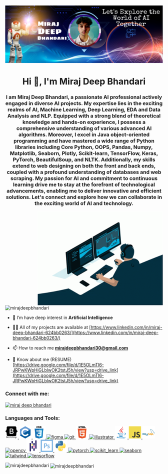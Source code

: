 ![logo](https://github.com/mirajdeepbhandari/mirajdeepbhandari/blob/main/banner.png)
<h1 align="center">Hi 👋, I'm Miraj Deep Bhandari</h1>
<h3 align="center">I am Miraj Deep Bhandari, a passionate AI professional actively engaged in diverse AI projects. My expertise lies in the exciting realms of AI, Machine Learning, Deep Learning, EDA and Data Analysis and NLP. Equipped with a strong blend of theoretical knowledge and hands-on experience, I possess a comprehensive understanding of various advanced AI algorithms. Moreover, I excel in Java object-oriented programming and have mastered a wide range of Python libraries including Core Python, OOPS, Pandas, Numpy, Matplotlib, Seaborn, Plotly, Scikit-learn, TensorFlow, Keras, PyTorch, BeautifulSoup, and NLTK. Additionally, my skills extend to web designing on both the front and back ends, coupled with a profound understanding of databases and web scraping. My passion for AI and commitment to continuous learning drive me to stay at the forefront of technological advancements, enabling me to deliver innovative and efficient solutions. Let's connect and explore how we can collaborate in the exciting world of AI and technology.</h3>

<img align="right" alt="coding" width="400" src="https://github.com/mirajdeepbhandari/mirajdeepbhandari/blob/main/code.gif">


<p align="left"> <img src="https://komarev.com/ghpvc/?username=mirajdeepbhandari&label=Profile%20views&color=0e75b6&style=flat" alt="mirajdeepbhandari" /> </p>

- 🌱 I’m have deep interest in **Artificial Intelligence**

- 👨‍💻 All of my projects are available at [https://www.linkedin.com/in/miraj-deep-bhandari-624bb0263/](https://www.linkedin.com/in/miraj-deep-bhandari-624bb0263/)

- 📫 How to reach me **mirajdeepbhandari30@gmail.com**

- 📄 Know about me (RESUME) [https://drive.google.com/file/d/1E5OLmTl6-JRPwKWpHiGLblwOK2tstJ5h/view?usp=drive_link](https://drive.google.com/file/d/1E5OLmTl6-JRPwKWpHiGLblwOK2tstJ5h/view?usp=drive_link)

<h3 align="left">Connect with me:</h3>
<p align="left">
<a href="https://linkedin.com/in/miraj deep bhandari" target="blank"><img align="center" src="https://raw.githubusercontent.com/rahuldkjain/github-profile-readme-generator/master/src/images/icons/Social/linked-in-alt.svg" alt="miraj deep bhandari" height="30" width="40" /></a>
</p>

<h3 align="left">Languages and Tools:</h3>
<p align="left"> <a href="https://getbootstrap.com" target="_blank" rel="noreferrer"> <img src="https://raw.githubusercontent.com/devicons/devicon/master/icons/bootstrap/bootstrap-plain-wordmark.svg" alt="bootstrap" width="40" height="40"/> </a> <a href="https://www.cprogramming.com/" target="_blank" rel="noreferrer"> <img src="https://raw.githubusercontent.com/devicons/devicon/master/icons/c/c-original.svg" alt="c" width="40" height="40"/> </a> <a href="https://www.w3schools.com/css/" target="_blank" rel="noreferrer"> <img src="https://raw.githubusercontent.com/devicons/devicon/master/icons/css3/css3-original-wordmark.svg" alt="css3" width="40" height="40"/> </a> <a href="https://www.figma.com/" target="_blank" rel="noreferrer"> <img src="https://www.vectorlogo.zone/logos/figma/figma-icon.svg" alt="figma" width="40" height="40"/> </a> <a href="https://git-scm.com/" target="_blank" rel="noreferrer"> <img src="https://www.vectorlogo.zone/logos/git-scm/git-scm-icon.svg" alt="git" width="40" height="40"/> </a> <a href="https://www.w3.org/html/" target="_blank" rel="noreferrer"> <img src="https://raw.githubusercontent.com/devicons/devicon/master/icons/html5/html5-original-wordmark.svg" alt="html5" width="40" height="40"/> </a> <a href="https://www.adobe.com/in/products/illustrator.html" target="_blank" rel="noreferrer"> <img src="https://www.vectorlogo.zone/logos/adobe_illustrator/adobe_illustrator-icon.svg" alt="illustrator" width="40" height="40"/> </a> <a href="https://www.java.com" target="_blank" rel="noreferrer"> <img src="https://raw.githubusercontent.com/devicons/devicon/master/icons/java/java-original.svg" alt="java" width="40" height="40"/> </a> <a href="https://developer.mozilla.org/en-US/docs/Web/JavaScript" target="_blank" rel="noreferrer"> <img src="https://raw.githubusercontent.com/devicons/devicon/master/icons/javascript/javascript-original.svg" alt="javascript" width="40" height="40"/> </a> <a href="https://www.mysql.com/" target="_blank" rel="noreferrer"> <img src="https://raw.githubusercontent.com/devicons/devicon/master/icons/mysql/mysql-original-wordmark.svg" alt="mysql" width="40" height="40"/> </a> <a href="https://opencv.org/" target="_blank" rel="noreferrer"> <img src="https://www.vectorlogo.zone/logos/opencv/opencv-icon.svg" alt="opencv" width="40" height="40"/> </a> <a href="https://pandas.pydata.org/" target="_blank" rel="noreferrer"> <img src="https://raw.githubusercontent.com/devicons/devicon/2ae2a900d2f041da66e950e4d48052658d850630/icons/pandas/pandas-original.svg" alt="pandas" width="40" height="40"/> </a> <a href="https://www.photoshop.com/en" target="_blank" rel="noreferrer"> <img src="https://raw.githubusercontent.com/devicons/devicon/master/icons/photoshop/photoshop-line.svg" alt="photoshop" width="40" height="40"/> </a> <a href="https://www.python.org" target="_blank" rel="noreferrer"> <img src="https://raw.githubusercontent.com/devicons/devicon/master/icons/python/python-original.svg" alt="python" width="40" height="40"/> </a> <a href="https://pytorch.org/" target="_blank" rel="noreferrer"> <img src="https://www.vectorlogo.zone/logos/pytorch/pytorch-icon.svg" alt="pytorch" width="40" height="40"/> </a> <a href="https://scikit-learn.org/" target="_blank" rel="noreferrer"> <img src="https://upload.wikimedia.org/wikipedia/commons/0/05/Scikit_learn_logo_small.svg" alt="scikit_learn" width="40" height="40"/> </a> <a href="https://seaborn.pydata.org/" target="_blank" rel="noreferrer"> <img src="https://seaborn.pydata.org/_images/logo-mark-lightbg.svg" alt="seaborn" width="40" height="40"/> </a> <a href="https://tailwindcss.com/" target="_blank" rel="noreferrer"> <img src="https://www.vectorlogo.zone/logos/tailwindcss/tailwindcss-icon.svg" alt="tailwind" width="40" height="40"/> </a> <a href="https://www.tensorflow.org" target="_blank" rel="noreferrer"> <img src="https://www.vectorlogo.zone/logos/tensorflow/tensorflow-icon.svg" alt="tensorflow" width="40" height="40"/> </a> </p>

<p><img align="left" src="https://github-readme-stats.vercel.app/api/top-langs?username=mirajdeepbhandari&show_icons=true&locale=en&layout=compact" alt="mirajdeepbhandari" /></p>

<p>&nbsp;<img align="center" src="https://github-readme-stats.vercel.app/api?username=mirajdeepbhandari&show_icons=true&locale=en" alt="mirajdeepbhandari" /></p>
